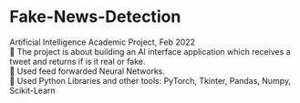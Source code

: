 # Fake-News-Detection
Artificial Intelligence Academic Project, Feb 2022 \
📌 The project is about building an AI interface application which receives a tweet and returns if is it real or fake.\
📌 Used feed forwarded Neural Networks.\
📌 Used Python Libraries and other tools: PyTorch, Tkinter, Pandas, Numpy, Scikit-Learn
